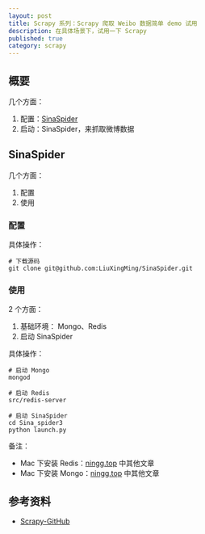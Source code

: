 ```yaml
---
layout: post
title: Scrapy 系列：Scrapy 爬取 Weibo 数据简单 demo 试用
description: 在具体场景下，试用一下 Scrapy
published: true
category: scrapy
---
```


## 概要

几个方面：

1. 配置：[SinaSpider](https://github.com/LiuXingMing/SinaSpider)
2. 启动：SinaSpider，来抓取微博数据


## SinaSpider

几个方面：

1. 配置
2. 使用

### 配置

具体操作：

```
# 下载源码
git clone git@github.com:LiuXingMing/SinaSpider.git
```

### 使用

2 个方面：

1. 基础环境： Mongo、Redis
2. 启动 SinaSpider

具体操作：

```
# 启动 Mongo
mongod

# 启动 Redis
src/redis-server

# 启动 SinaSpider
cd Sina_spider3
python launch.py
```

备注：

* Mac 下安装 Redis：[ningg.top](http://ningg.top) 中其他文章
* Mac 下安装 Mongo：[ningg.top](http://ningg.top) 中其他文章


## 参考资料

* [Scrapy-GitHub](https://github.com/scrapy/scrapy)











































[NingG]:    http://ningg.github.com  "NingG"










